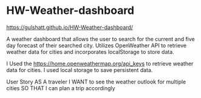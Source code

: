 # HW-Weather-dashboard
https://gulshatt.github.io/HW-Weather-dashboard/

A weather dashboard that allows the user to search for the current and five day forecast of their searched city. Utilizes OpenWeather API to retrieve weather data for cities and incorporates localStorage to store data.

I Used the https://home.openweathermap.org/api_keys to retrieve weather data for cities. I used local storage to save persistent data.

User Story
AS A traveler
I WANT to see the weather outlook for multiple cities
SO THAT I can plan a trip accordingly
